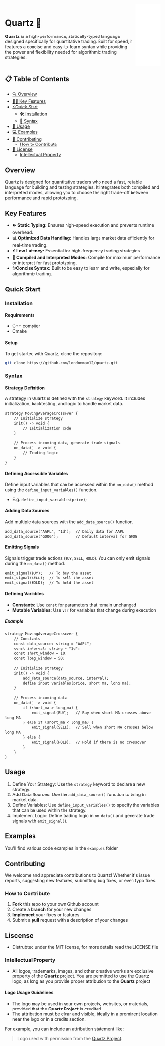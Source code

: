 <div style="display: flex; align-items: center;">
  <div>
    <h1>Quartz 🚀</h1>
    <p><b>Quartz</b> is a high-performance, statically-typed language designed specifically for quantitative trading. Built for speed, it features a concise and easy-to-learn syntax while providing the power and flexibility needed for algorithmic trading strategies.</p>
  </div>
<img src="./quartz.png" alt="logo" width="80" height="200" style="margin-left: 10px;">
</div>


## 📋 Table of Contents
- [🔍 Overview](#overview)
- [🧑‍💻 Key Features](#key-features)
- [⚡Quick Start](#quick-start)
  - [🛠️ Installation](#installation)
  - [📝 Syntax](#syntax)
- [🚀 Usage](#usage)
- [💻 Examples](#examples)
- [🤝 Contributing](#contributing)
  - [How to Contribute](#how-to-contribute)
- [📜 License](#license)
  - [Intellectual Property](#intellectual-property)
## Overview
Quartz is designed for quantitative traders who need a fast, reliable language for building and testing strategies. It integrates both compiled and interpreted modes, allowing you to choose the right trade-off between performance and rapid prototyping.
## Key Features
- **⏩ Static Typing:** Ensures high-speed execution and prevents runtime overhead.
- **📊 Optimized Data Handling:** Handles large market data efficiently for real-time trading.
- **⚡ Low Latency:** Essential for high-frequency trading strategies.
- **🔄 Compiled and Interpreted Modes:** Compile for maximum performance or interpret for fast prototyping.
- **✨Concise Syntax:** Built to be easy to learn and write, especially for algorithmic trading.
## Quick Start
### Installation
#### Requirements
- C++ compiler
- Cmake
#### Setup
To get started with Quartz, clone the repository:

```bash
git clone https://github.com/londonmax12/quartz.git
```
### Syntax
#### Strategy Definition
A strategy in Quartz is defined with the `strategy` keyword. It includes initialization, backtesting, and logic to handle market data.
```
strategy MovingAverageCrossover {
    // Initialize strategy
    init() -> void {
        // Initialization code
    }

    // Process incoming data, generate trade signals
    on_data() -> void {
        // Trading logic
    }
}
```
#### Defining Accessible Variables
Define input variables that can be accessed within the `on_data()` method using the `define_input_variables()` function.
- E.g. `define_input_variables(price)`;
#### Adding Data Sources
Add multiple data sources with the `add_data_source()` function.
```
add_data_source("AAPL", "1d");  // Daily data for AAPL
add_data_source("GOOG");        // Default interval for GOOG
```
#### Emitting Signals
Signals trigger trade actions (`BUY`, `SELL`, `HOLD`). You can only emit signals during the `on_data()` method.
```
emit_signal(BUY);   // To buy the asset
emit_signal(SELL);  // To sell the asset
emit_signal(HOLD);  // To hold the asset
```
#### Defining Variables
- **Constants**: Use `const` for parameters that remain unchanged
- **Mutable Variables**: Use `var` for variables that change during execution
##### Example
```
strategy MovingAverageCrossover {
    // Constants
    const data_source: string = "AAPL";
    const interval: string = "1d";
    const short_window = 10;
    const long_window = 50;

    // Initialize strategy
    init() -> void {
        add_data_source(data_source, interval);
        define_input_variables(price, short_ma, long_ma);
    }

    // Process incoming data
    on_data() -> void {
        if (short_ma > long_ma) {
            emit_signal(BUY);   // Buy when short MA crosses above long MA
        } else if (short_ma < long_ma) {
            emit_signal(SELL);  // Sell when short MA crosses below long MA
        } else {
            emit_signal(HOLD);  // Hold if there is no crossover
        }
    }
}
```
## Usage
1. Define Your Strategy: Use the `strategy` keyword to declare a new strategy.
2. Add Data Sources: Use the `add_data_source()` function to bring in market data.
3. Define Variables: Use `define_input_variables()` to specify the variables that can be used within the strategy.
4. Implement Logic: Define trading logic in `on_data()` and generate trade signals with `emit_signal()`.
## Examples
You'll find various code examples in the `examples` folder
## Contributing
We welcome and appreciate contributions to Quartz! Whether it's issue reports, suggesting new features, submitting bug fixes, or even typo fixes.
### How to Contribute
1. **Fork** this repo to your own Github account
2. Create a **branch** for your new changes
3. **Implement** your fixes or features
4. Submit a **pull** request with a description of your changes
## Liscense
- Distrubted under the MIT license, for more details read the LICENSE file
### Intellectual Property
- All logos, trademarks, images, and other creative works are exclusive property of the **Quartz** project. You are permitted to use the Quartz logo, as long as you provide proper attribution to the **Quartz** project
#### Logo Usage Guidelines
- The logo may be used in your own projects, websites, or materials, provided that the **Quartz Project** is credited.
- The attribution must be clear and visible, ideally in a prominent location near the logo or in a credits section.

For example, you can include an attribution statement like:
> Logo used with permission from the [Quartz Project](https://github.com/londonmax12/quartz).
